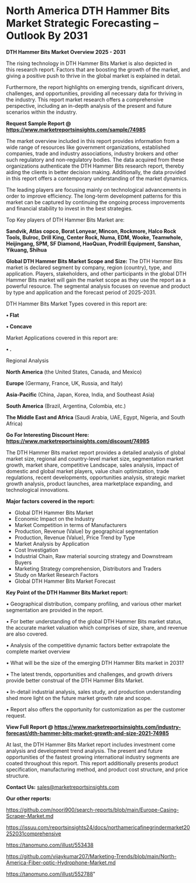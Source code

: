 # North America DTH Hammer Bits Market Strategic Forecasting – Outlook By 2031

<Strong> DTH Hammer Bits Market Overview 2025 - 2031</strong>

The rising technology in DTH Hammer Bits Market is also depicted in this research report. Factors that are boosting the growth of the market, and giving a positive push to thrive in the global market is explained in detail.

Furthermore, the report highlights on emerging trends, significant drivers, challenges, and opportunities, providing all necessary data for thriving in the industry. This report market research offers a comprehensive perspective, including an in-depth analysis of the present and future scenarios within the industry.

<strong>Request Sample Report @ <a href=https://www.marketreportsinsights.com/sample/74985>https://www.marketreportsinsights.com/sample/74985</a></strong>

The market overview included in this report provides information from a wide range of resources like government organizations, established companies, trade and industry associations, industry brokers and other such regulatory and non-regulatory bodies. The data acquired from these organizations authenticate the DTH Hammer Bits research report, thereby aiding the clients in better decision making. Additionally, the data provided in this report offers a contemporary understanding of the market dynamics.

The leading players are focusing mainly on technological advancements in order to improve efficiency. The long-term development patterns for this market can be captured by continuing the ongoing process improvements and financial stability to invest in the best strategies.

Top Key players of DTH Hammer Bits Market are:

<strong>Sandvik, Atlas copco, Borat Lonyear, Mincon, Rockmore, Halco Rock Tools, Bulroc, Drill King, Center Rock, Numa, EDM, Wooke, Teamwhole, Heijingang, SPM, SF Diamond, HaoQuan, Prodrill Equipment, Sanshan, Yikuang, Shihua</strong>

<strong><b>Global DTH Hammer Bits Market Scope and Size:</b></strong>
The DTH Hammer Bits market is declared segment by company, region (country), type, and application. Players, stakeholders, and other participants in the global DTH Hammer Bits market will gain the market scope as they use the report as a powerful resource. The segmental analysis focuses on revenue and product by type and application and the forecast period of 2025-2031.

DTH Hammer Bits Market Types covered in this report are:

<strong>• Flat

• Concave</strong>

Market Applications covered in this report are:

<strong>• .</strong> 

Regional Analysis

<strong>North America</strong> (the United States, Canada, and Mexico)

<strong>Europe</strong> (Germany, France, UK, Russia, and Italy)

<strong>Asia-Pacific</strong> (China, Japan, Korea, India, and Southeast Asia)

<strong>South America</strong> (Brazil, Argentina, Colombia, etc.)

<strong>The Middle East and Africa</strong> (Saudi Arabia, UAE, Egypt, Nigeria, and South Africa)

<strong>Go For Interesting Discount Here: <a href=https://www.marketreportsinsights.com/discount/74985>https://www.marketreportsinsights.com/discount/74985</a></strong>

The DTH Hammer Bits market report provides a detailed analysis of global market size, regional and country-level market size, segmentation market growth, market share, competitive Landscape, sales analysis, impact of domestic and global market players, value chain optimization, trade regulations, recent developments, opportunities analysis, strategic market growth analysis, product launches, area marketplace expanding, and technological innovations.

<strong><b>Major factors covered in the report:</b></strong>
<ul>
  <li>Global DTH Hammer Bits Market </li>
  <li>Economic Impact on the Industry</li>
  <li>Market Competition in terms of Manufacturers</li>
  <li>Production, Revenue (Value) by geographical segmentation</li>
  <li>Production, Revenue (Value), Price Trend by Type</li>
  <li>Market Analysis by Application</li>
  <li>Cost Investigation</li>
  <li>Industrial Chain, Raw material sourcing strategy and Downstream Buyers</li>
  <li>Marketing Strategy comprehension, Distributors and Traders</li>
  <li>Study on Market Research Factors</li>
  <li>Global DTH Hammer Bits Market Forecast</li>
</ul>

<strong><b>Key Point of the DTH Hammer Bits Market report:</b></strong>

• Geographical distribution, company profiling, and various other market segmentation are provided in the report.

• For better understanding of the global DTH Hammer Bits market status, the accurate market valuation which comprises of size, share, and revenue are also covered.

• Analysis of the competitive dynamic factors better extrapolate the complete market overview

• What will be the size of the emerging DTH Hammer Bits market in 2031?

• The latest trends, opportunities and challenges, and growth drivers provide better construal of the DTH Hammer Bits Market.

• In-detail industrial analysis, sales study, and production understanding shed more light on the future market growth rate and scope.

• Report also offers the opportunity for customization as per the customer request.

<strong><b>View Full Report @ <a href=https://www.marketreportsinsights.com/industry-forecast/dth-hammer-bits-market-growth-and-size-2021-74985>https://www.marketreportsinsights.com/industry-forecast/dth-hammer-bits-market-growth-and-size-2021-74985</a></b></strong>


At last, the DTH Hammer Bits Market report includes investment come analysis and development trend analysis. The present and future opportunities of the fastest growing international industry segments are coated throughout this report. This report additionally presents product specification, manufacturing method, and product cost structure, and price structure.

<strong>Contact Us:</strong>
sales@marketreportsinsights.com

<strong>Our other reports:</strong>

<a href=https://github.com/noori900/search-reports/blob/main/Europe-Casing-Scraper-Market.md>https://github.com/noori900/search-reports/blob/main/Europe-Casing-Scraper-Market.md</a>

<a href=https://issuu.com/reportsinsights24/docs/northamericafinegrindermarket20252031comprehensive>https://issuu.com/reportsinsights24/docs/northamericafinegrindermarket20252031comprehensive</a>

<a href=https://tanomuno.com/illust/553438>https://tanomuno.com/illust/553438</a>

<a href=https://github.com/vijaykumar207/Marketing-Trends/blob/main/North-America-Fiber-optic-Hydrophone-Market.md>https://github.com/vijaykumar207/Marketing-Trends/blob/main/North-America-Fiber-optic-Hydrophone-Market.md</a>

<a href=https://tanomuno.com/illust/552788>https://tanomuno.com/illust/552788</a>"
